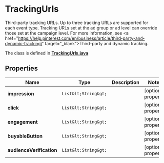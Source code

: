 

# TrackingUrls

Third-party tracking URLs. Up to three tracking URLs are supported for each event type. Tracking URLs set at the ad group or ad level can override those set at the campaign level. For more information, see <a href=\"https://help.pinterest.com/en/business/article/third-party-and-dynamic-tracking\" target=\"_blank\">Third-party and dynamic tracking</a>.

The class is defined in **[TrackingUrls.java](../../src/main/java/org/openapitools/model/TrackingUrls.java)**

## Properties

Name | Type | Description | Notes
------------ | ------------- | ------------- | -------------
**impression** | `List&lt;String&gt;` |  |  [optional property]
**click** | `List&lt;String&gt;` |  |  [optional property]
**engagement** | `List&lt;String&gt;` |  |  [optional property]
**buyableButton** | `List&lt;String&gt;` |  |  [optional property]
**audienceVerification** | `List&lt;String&gt;` |  |  [optional property]







